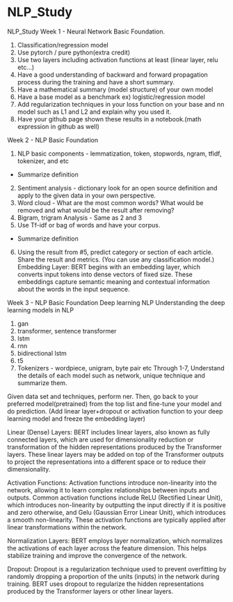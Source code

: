 # NLP_Study
NLP_Study
Week 1 - Neural Network Basic Foundation.
1. Classification/regression model
2. Use pytorch / pure python(extra credit)
3. Use two layers including activation functions at least (linear layer, relu etc…)
4. Have a good understanding of backward and forward propagation process during the training and have a short summary.
5. Have a mathematical summary (model structure) of your own model
6. Have a base model as a benchmark ex) logistic/regression model
7. Add regularization techniques in your loss function on your base and nn model such as L1 and L2 and explain why you used it.
8. Have your github page shown these results in a notebook.(math expression in github as well)

Week 2 - NLP Basic Foundation
1. NLP basic components - lemmatization, token, stopwords, ngram, tfidf, tokenizer, and etc
- Summarize definition
2. Sentiment analysis - dictionary look for an open source definition and apply to the given data in your own perspective.
3. Word cloud - What are the most common words? What would be removed and what would be the result after removing?
4. Bigram, trigram Analysis - Same as 2 and 3
5. Use Tf-idf or bag of words and have your corpus.
- Summarize definition
6. Using the result from #5, predict category or section of each article. Share the result and metrics. (You can use any classification model.)
Embedding Layer: BERT begins with an embedding layer, which converts input tokens into dense vectors of fixed size. These embeddings capture semantic meaning and contextual information about the words in the input sequence.

Week 3 - NLP Basic Foundation
Deep learning NLP
Understanding the deep learning models in NLP
1. gan
2. transformer, sentence transformer
3. lstm
4. rnn
5. bidirectional lstm
6. t5
7. Tokenizers - wordpiece, unigram, byte pair etc
Through 1-7, Understand the details of each model such as network, unique technique and summarize them.

Given data set and techniques, perform ner. Then, go back to your preferred model(pretrained) from the top list and fine-tune your model and do prediction. (Add linear layer+dropout or activation function to your deep learning model and freeze the embedding layer)

Linear (Dense) Layers: BERT includes linear layers, also known as fully connected layers, which are used for dimensionality reduction or transformation of the hidden representations produced by the Transformer layers. These linear layers may be added on top of the Transformer outputs to project the representations into a different space or to reduce their dimensionality.

Activation Functions: Activation functions introduce non-linearity into the network, allowing it to learn complex relationships between inputs and outputs. Common activation functions include ReLU (Rectified Linear Unit), which introduces non-linearity by outputting the input directly if it is positive and zero otherwise, and Gelu (Gaussian Error Linear Unit), which introduces a smooth non-linearity. These activation functions are typically applied after linear transformations within the network.

Normalization Layers: BERT employs layer normalization, which normalizes the activations of each layer across the feature dimension. This helps stabilize training and improve the convergence of the network.

Dropout: Dropout is a regularization technique used to prevent overfitting by randomly dropping a proportion of the units (inputs) in the network during training. BERT uses dropout to regularize the hidden representations produced by the Transformer layers or other linear layers. 
